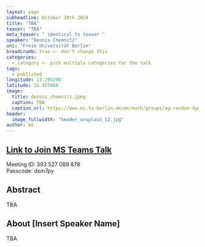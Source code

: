 ```yaml
---
layout: page
subheadline: October 30th 2024
title: "TBA"
teaser: "TBA"
meta_teaser: " identical to teaser "
speaker: "Dennis Chemnitz"
uni: "Freie Universität Berlin"
breadcrumb: true <- don't change this
categories:
  - category <- pick multiple categories for the talk
tags:
  - published
longitude: 13.295290
latitude: 52.455860
image:
  title: dennis_chemnitz.jpeg
  caption: TBA
  caption_url: https://www.mi.fu-berlin.de/en/math/groups/ag-random-dynamics/people/scientific-Staff/dennis_chemnitz.html
header:
  image_fullwidth: "header_unsplash_12.jpg"
author: mo
---
```


## [Link to Join MS Teams Talk](https://teams.microsoft.com/l/meetup-join/19%3ameeting_N2Q2NGY2NDEtYWVmNS00NzE3LWI0ZWMtMWFiZmE3NGM2MTc3%40thread.v2/0?context=%7b%22Tid%22%3a%22377e3d22-4ea1-422d-b0ad-8fcc89406b9e%22%2c%22Oid%22%3a%2243af9e94-a882-4d59-8a92-d00c8899065e%22%7d)

Meeting ID: 393 527 089 878 \
Passcode: dsm7py

## Abstract

TBA

## About [Insert Speaker Name]

TBA
